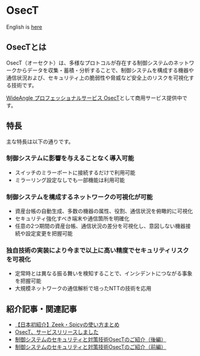 # OsecT

English is [here](README_en.md)

## OsecTとは

OsecT（オーセクト）は、多様なプロトコルが存在する制御システムのネットワークからデータを収集・蓄積・分析することで、制御システムを構成する機器や通信状況および、セキュリティ上の脆弱性や脅威など安全上のリスクを可視化する技術です。

[WideAngle プロフェッショナルサービス OsecT](https://www.ntt.com/business/services/security/security-management/wideangle/osect.html)として商用サービス提供中です。

## 特長

主な特長は以下の通りです。

### 制御システムに影響を与えることなく導入可能

- スイッチのミラーポートに接続するだけで利用可能
- ミラーリング設定なしでも一部機能は利用可能

### 制御システムを構成するネットワークの可視化が可能

- 資産台帳の自動生成、多数の機器の属性、役割、通信状況を俯瞰的に可視化​
- セキュリティ強化すべき端末や通信箇所を明確化​
- 任意の2つ期間の資産台帳、通信状況の差分を可視化し、意図しない機器接続や設定変更を把握可能​

### 独自技術の実装により今まで以上に高い精度でセキュリティリスクを可視化​

- 定常時とは異なる振る舞いを検知することで、インシデントにつながる事象を把握可能
- 大規模ネットワークの通信解析で培ったNTTの技術を応用

## 紹介記事・関連記事

- [【日本初紹介】Zeek・Spicyの使い方まとめ](https://engineers.ntt.com/entry/2023/06/23/095042)
- [OsecT、サービスリリースしました](https://engineers.ntt.com/entry/2022/05/10/110748)
- [制御システムのセキュリティと対策技術OsecTのご紹介（後編）](https://engineers.ntt.com/entry/2021/08/02/113151)
- [制御システムのセキュリティと対策技術OsecTのご紹介（前編）](https://engineers.ntt.com/entry/2021/07/27/112539)
